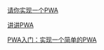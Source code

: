 


[请你实现一个PWA](https://juejin.cn/post/6844904052166230030#heading-24)

[讲讲PWA](https://segmentfault.com/a/1190000012353473)

[PWA入门：实现一个简单的PWA](https://zhuanlan.zhihu.com/p/25459319)
